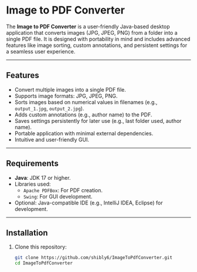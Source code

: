 # Image to PDF Converter

The **Image to PDF Converter** is a user-friendly Java-based desktop application that converts images (JPG, JPEG, PNG) from a folder into a single PDF file. It is designed with portability in mind and includes advanced features like image sorting, custom annotations, and persistent settings for a seamless user experience.

---

## Features

- Convert multiple images into a single PDF file.
- Supports image formats: JPG, JPEG, PNG.
- Sorts images based on numerical values in filenames (e.g., `output_1.jpg`, `output_2.jpg`).
- Adds custom annotations (e.g., author name) to the PDF.
- Saves settings persistently for later use (e.g., last folder used, author name).
- Portable application with minimal external dependencies.
- Intuitive and user-friendly GUI.

---

## Requirements

- **Java**: JDK 17 or higher.
- Libraries used:
  - `Apache PDFBox`: For PDF creation.
  - `Swing`: For GUI development.
- Optional: Java-compatible IDE (e.g., IntelliJ IDEA, Eclipse) for development.

---

## Installation

1. Clone this repository:
   ```bash
   git clone https://github.com/shibly6/ImageToPdfConverter.git
   cd ImageToPdfConverter
